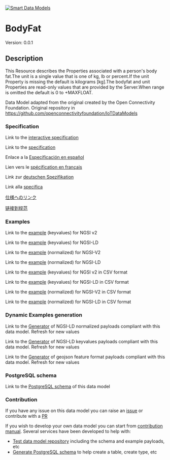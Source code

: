 [![Smart Data Models](https://smartdatamodels.org/wp-content/uploads/2022/01/SmartDataModels_logo.png "Logo")](https://smartdatamodels.org)
# BodyFat
Version: 0.0.1

## Description 

This Resource describes the Properties associated with a person's body fat.The unit is a single value that is one of kg, lb or percent.If the unit Property is missing the default is kilograms [kg].The bodyfat and unit Properties are read-only values that are provided by the Server.When range is omitted the default is 0 to +MAXFLOAT.

Data Model adapted from the original created by the Open Connectivity Foundation. Original repository in https://github.com/openconnectivityfoundation/IoTDataModels
### Specification

Link to the [interactive specification](https://swagger.lab.fiware.org/?url=https://smart-data-models.github.io/dataModel.OCF/BodyFat/swagger.yaml)

Link to the [specification](https://github.com/smart-data-models/dataModel.OCF/blob/master/BodyFat/doc/spec.md)

Enlace a la [Especificación en español](https://github.com/smart-data-models/dataModel.OCF/blob/master/BodyFat/doc/spec_ES.md)

Lien vers le [spécification en français](https://github.com/smart-data-models/dataModel.OCF/blob/master/BodyFat/doc/spec_FR.md)

Link zur [deutschen Spezifikation](https://github.com/smart-data-models/dataModel.OCF/blob/master/BodyFat/doc/spec_DE.md)

Link alla [specifica](https://github.com/smart-data-models/dataModel.OCF/blob/master/BodyFat/doc/spec_IT.md)

[仕様へのリンク](https://github.com/smart-data-models/dataModel.OCF/blob/master/BodyFat/doc/spec_JA.md)

[链接到规范](https://github.com/smart-data-models/dataModel.OCF/blob/master/BodyFat/doc/spec_ZH.md)
### Examples

Link to the [example](https://smart-data-models.github.io/dataModel.OCF/BodyFat/examples/example.json) (keyvalues) for NGSI v2

Link to the [example](https://smart-data-models.github.io/dataModel.OCF/BodyFat/examples/example.jsonld) (keyvalues) for NGSI-LD

Link to the [example](https://smart-data-models.github.io/dataModel.OCF/BodyFat/examples/example-normalized.json) (normalized) for NGSI-V2

Link to the [example](https://smart-data-models.github.io/dataModel.OCF/BodyFat/examples/example-normalized.jsonld) (normalized) for NGSI-LD

Link to the [example](https://smart-data-models.github.io/dataModel.OCF/BodyFat/examples/example.json.csv) (keyvalues) for NGSI v2 in CSV format

Link to the [example](https://smart-data-models.github.io/dataModel.OCF/BodyFat/examples/example.jsonld.csv) (keyvalues) for NGSI-LD in CSV format

Link to the [example](https://smart-data-models.github.io/dataModel.OCF/BodyFat/examples/example-normalized.json.csv) (normalized) for NGSI-V2 in CSV format

Link to the [example](https://smart-data-models.github.io/dataModel.OCF/BodyFat/examples/example-normalized.jsonld.csv) (normalized) for NGSI-LD in CSV format
### Dynamic Examples generation

Link to the [Generator](https://smartdatamodels.org/extra/ngsi-ld_generator.php?schemaUrl=https://raw.githubusercontent.com/smart-data-models/dataModel.OCF/master/BodyFat/schema.json&email=info@smartdatamodels.org) of NGSI-LD normalized payloads compliant with this data model. Refresh for new values

Link to the [Generator](https://smartdatamodels.org/extra/ngsi-ld_generator_keyvalues.php?schemaUrl=https://raw.githubusercontent.com/smart-data-models/dataModel.OCF/master/BodyFat/schema.json&email=info@smartdatamodels.org) of NGSI-LD keyvalues payloads compliant with this data model. Refresh for new values

Link to the [Generator](https://smartdatamodels.org/extra/geojson_features_generator.php?schemaUrl=https://raw.githubusercontent.com/smart-data-models/dataModel.OCF/master/BodyFat/schema.json&email=info@smartdatamodels.org) of geojson feature format payloads compliant with this data model. Refresh for new values
### PostgreSQL schema

Link to the [PostgreSQL schema](https://smart-data-models.github.io/dataModel.OCF/BodyFat/schema.sql) of this data model
### Contribution

 If you have any issue on this data model you can raise an [issue](https://github.com/smart-data-models/dataModel.OCF/issues)  or contribute with a [PR](https://github.com/smart-data-models/dataModel.OCF/pulls)

 If you wish to develop your own data model you can start from [contribution manual](https://bit.ly/contribution_manual). Several services have been developed to help with: 
 - [Test data model repository](https://smartdatamodels.org/index.php/data-models-contribution-api/) including the schema and example payloads, etc
 - [Generate PostgreSQL schema](https://smartdatamodels.org/index.php/sql-service/) to help create a table, create type, etc